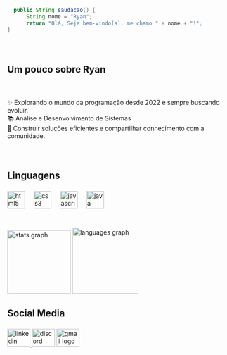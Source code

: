 ```Java
  public String saudacao() {
      String nome = "Ryan"; 
      return "Olá, Seja bem-vindo(a), me chamo " + nome + "!";
}   
```
###

<br clear="both">

<h2 align="left">Um pouco sobre Ryan</h2>

###

<br clear="both">

<p align="left">✨ Explorando o mundo da programação desde 2022 e sempre buscando evoluir.<br>📚 Análise e Desenvolvimento de Sistemas<br>🎯 Construir soluções eficientes e compartilhar conhecimento com a comunidade.</p>

###

<br clear="both">

<h2 align="left">Linguagens</h2>

###

<div align="left">
  <img src="https://cdn.simpleicons.org/html5/E34F26" height="40" alt="html5 logo"  />
  <img width="12" />
  <img src="https://cdn.simpleicons.org/css3/1572B6" height="40" alt="css3 logo"  />
  <img width="12" />
  <img src="https://skillicons.dev/icons?i=js" height="40" alt="javascript logo"  />
  <img width="12" />
  <img src="https://skillicons.dev/icons?i=java" height="40" alt="java logo"  />
</div>

###

<br clear="both">

<div align="left">
  <img src="https://github-readme-stats.vercel.app/api?username=RyanCarvalho07&hide_title=false&hide_rank=false&show_icons=true&include_all_commits=true&count_private=true&disable_animations=false&theme=tokyonight&locale=en&hide_border=true&order=1" height="144" alt="stats graph"  />
  <img src="https://github-readme-stats.vercel.app/api/top-langs?username=RyanCarvalho07&locale=en&hide_title=false&layout=compact&card_width=320&langs_count=5&theme=tokyonight&hide_border=true&order=2" height="150" alt="languages graph"  />
</div>

###

<h2 align="left">Social Media</h2>

###

<div align="left">
  <a href="https://www.linkedin.com/in/ryanpedrocarvalho/" target="_blank">
    <img src="https://raw.githubusercontent.com/maurodesouza/profile-readme-generator/master/src/assets/icons/social/linkedin/default.svg" width="52" height="40" alt="linkedin logo"  />
  </a>
  <img src="https://raw.githubusercontent.com/maurodesouza/profile-readme-generator/master/src/assets/icons/social/discord/default.svg" width="52" height="40" alt="discord logo"  />
  <a href="mailto:jesusryancarvalho@gmail.com" target="_blank">
    <img src="https://raw.githubusercontent.com/maurodesouza/profile-readme-generator/master/src/assets/icons/social/gmail/default.svg" width="52" height="40" alt="gmail logo"  />
  </a>
</div>

###
